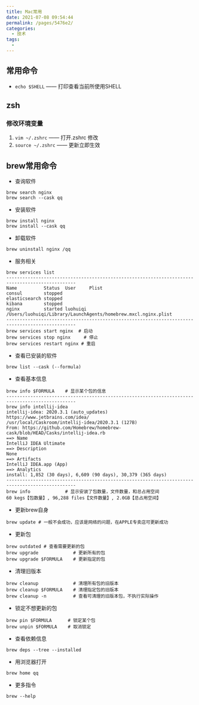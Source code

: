 ```yaml
---
title: Mac常用
date: 2021-07-08 09:54:44
permalink: /pages/5476e2/
categories:
  - 技术
tags:
  - 
---
```

## 常用命令
+ `echo $SHELL`  —— 打印查看当前所使用SHELL

## zsh

### 修改环境变量
1. `vim ~/.zshrc` —— 打开.zshrc 修改
2. `source ~/.zshrc` —— 更新立即生效


## brew常用命令

- 查询软件

```shell
brew search nginx
brew search --cask qq
```
- 安装软件

```shell
brew install nginx
brew install --cask qq
```
- 卸载软件

```shell
brew uninstall nginx /qq
```
- 服务相关

```shell
brew services list
------------------------------------------------------------------------------------------------
Name          Status  User     Plist
consul        stopped
elasticsearch stopped
kibana        stopped
nginx         started luohuiqi /Users/luohuiqi/Library/LaunchAgents/homebrew.mxcl.nginx.plist
------------------------------------------------------------------------------------------------
brew services start nginx  # 启动
brew services stop nginx	 # 停止
brew services restart nginx	# 重启
```
- 查看已安装的软件

```shell
brew list --cask (--formula)
```
- 查看基本信息

```shell
brew info $FORMULA    # 显示某个包的信息
------------------------------------------------------------------------------------------------
brew info intellij-idea
intellij-idea: 2020.3.1 (auto_updates)
https://www.jetbrains.com/idea/
/usr/local/Caskroom/intellij-idea/2020.3.1 (127B)
From: https://github.com/Homebrew/homebrew-cask/blob/HEAD/Casks/intellij-idea.rb
==> Name
IntelliJ IDEA Ultimate
==> Description 
None
==> Artifacts
IntelliJ IDEA.app (App)
==> Analytics
install: 1,852 (30 days), 6,609 (90 days), 30,379 (365 days)
------------------------------------------------------------------------------------------------
brew info             # 显示安装了包数量，文件数量，和总占用空间
60 kegs【包数量】, 96,288 files【文件数量】, 2.0GB【总占用空间】
```
- 更新brew自身

```shell
brew update # 一般不会成功，应该是网络的问题，在APPLE专卖店可更新成功
```
- 更新包

```shell
brew outdated # 查看需要更新的包
brew upgrade             # 更新所有的包
brew upgrade $FORMULA    # 更新指定的包
```
- 清理旧版本

```shell
brew cleanup             # 清理所有包的旧版本
brew cleanup $FORMULA    # 清理指定包的旧版本
brew cleanup -n          # 查看可清理的旧版本包，不执行实际操作
```
- 锁定不想更新的包

```shell
brew pin $FORMULA      # 锁定某个包
brew unpin $FORMULA    # 取消锁定
```
- 查看依赖信息

```shell
brew deps --tree --installed
```
- 用浏览器打开

```shell
brew home qq

```
- 更多指令

```shell
brew --help
```